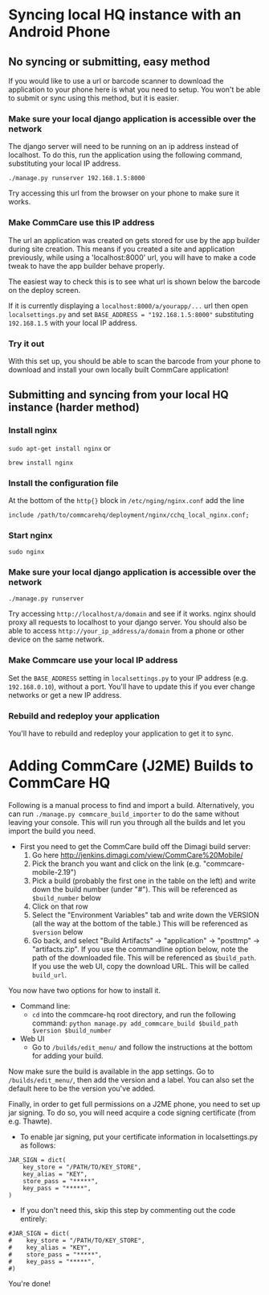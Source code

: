 Syncing local HQ instance with an Android Phone
===========================

## No syncing or submitting, easy method

If you would like to use a url or barcode scanner to download the application to
your phone here is what you need to setup. You won't be able to submit or sync
using this method, but it is easier.

### Make sure your local django application is accessible over the network

The django server will need to be running on an ip address instead of localhost.
To do this, run the application using the following command, substituting your
local IP address.

`./manage.py runserver 192.168.1.5:8000`

Try accessing this url from the browser on your phone to make sure it works.

### Make CommCare use this IP address

The url an application was created on gets stored for use by the app builder
during site creation. This means if you created a site and application
previously, while using a 'localhost:8000' url, you will have to make a code
tweak to have the app builder behave properly.

The easiest way to check this is to see what url is shown below the barcode on
the deploy screen.

If it is currently displaying a `localhost:8000/a/yourapp/...` url then open
`localsettings.py` and set `BASE_ADDRESS = "192.168.1.5:8000"` substituting
`192.168.1.5` with your local IP address.

### Try it out

With this set up, you should be able to scan the barcode from your phone to
download and install your own locally built CommCare application!

## Submitting and syncing from your local HQ instance (harder method)

### Install nginx

`sudo apt-get install nginx` or

`brew install nginx`

### Install the configuration file

At the bottom of the `http{}` block in `/etc/nging/nginx.conf` add the line

`include /path/to/commcarehq/deployment/nginx/cchq_local_nginx.conf;`

### Start nginx

`sudo nginx`

### Make sure your local django application is accessible over the network

`./manage.py runserver`

Try accessing `http://localhost/a/domain` and see if it works. nginx should
proxy all requests to localhost to your django server. You should also be able
to access `http://your_ip_address/a/domain` from a phone or other device on the
same network.

### Make Commcare use your local IP address

Set the `BASE_ADDRESS` setting in `localsettings.py` to your IP address (e.g.
`192.168.0.10`), without a port. You'll have to update this if you ever change
networks or get a new IP address.

### Rebuild and redeploy your application
You'll have to rebuild and redeploy your application to get it to sync.

Adding CommCare (J2ME) Builds to CommCare HQ
=====================================

Following is a manual process to find and import a build. Alternatively, you can run
`./manage.py commcare_build_importer` to do the same without leaving your console.
This will run you through all the builds and let you import the build you need.

* First you need to get the CommCare build off the Dimagi build server:
    1. Go here http://jenkins.dimagi.com/view/CommCare%20Mobile/ 
    2. Pick the branch you want and click on the link (e.g. "commcare-mobile-2.19")
    3. Pick a build (probably the first one in the table on the left) and write down
       the build number (under "#"). This will be referenced as `$build_number`
       below
    4. Click on that row
    5. Select the "Environment Variables" tab and write down the VERSION (all
       the way at the bottom of the table.) This will
       be referenced as `$version` below
    6. Go back, and select "Build Artifacts" -> "application" -> "posttmp" -> "artifacts.zip".   If you use the commandline option below,
       note the path of the downloaded file. This will be
       referenced as `$build_path`.
       If you use the web UI, copy the download URL. This will be called `build_url`.

You now have two options for how to install it.

* Command line:
    * `cd` into the commcare-hq root directory, and run the following command:
      `python manage.py add_commcare_build $build_path $version $build_number`
* Web UI
    * Go to `/builds/edit_menu/` and follow the instructions at the bottom for adding your build.

Now make sure the build is available in the app settings.  Go to `/builds/edit_menu/`, then add the version and a label. You can also set the default here to be the version you've added.

Finally, in order to get full permissions on a J2ME phone, you need to set up jar signing. To do so, you will need
acquire a code signing certificate (from e.g. Thawte).

* To enable jar signing, put your certificate information in localsettings.py as follows:

<!-- language: lang-py -->

    JAR_SIGN = dict(
        key_store = "/PATH/TO/KEY_STORE",
        key_alias = "KEY",
        store_pass = "*****",
        key_pass = "*****",
    )

* If you don't need this, skip this step by commenting out the code entirely:

<!-- language: lang-py -->

    #JAR_SIGN = dict(
    #    key_store = "/PATH/TO/KEY_STORE",
    #    key_alias = "KEY",
    #    store_pass = "*****",
    #    key_pass = "*****",
    #)

You're done!
